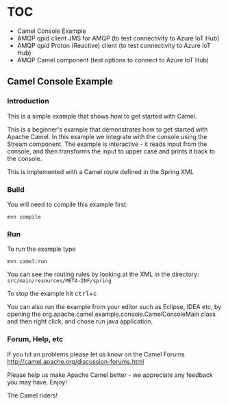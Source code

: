# TOC
- Camel Console Example
- AMQP qpid client JMS for AMQP (to test connectivity to Azure IoT Hub)
- AMQP qpid Proton (Reactive) client (to test connectivity to Azure IoT Hub)
- AMQP Camel component (test options to connect to Azure IoT Hub)

## Camel Console Example

### Introduction

This is a simple example that shows how to get started with Camel.

This is a beginner's example that demonstrates how to get started with Apache Camel.
In this example we integrate with the console using the Stream component. 
The example is interactive - it reads input from the console, and then transforms the input to upper case and prints it back to the console.

This is implemented with a Camel route defined in the Spring XML 

### Build

You will need to compile this example first:

	mvn compile

### Run

To run the example type

	mvn camel:run

You can see the routing rules by looking at the XML in the directory:
  `src/main/resources/META-INF/spring`

To stop the example hit <kbd>ctrl</kbd>+<kbd>c</kbd>

You can also run the example from your editor such as Eclipse, IDEA etc,
by opening the org.apache.camel.example.console.CamelConsoleMain class
and then right click, and chose run java application.

### Forum, Help, etc

If you hit an problems please let us know on the Camel Forums
	<http://camel.apache.org/discussion-forums.html>

Please help us make Apache Camel better - we appreciate any feedback you may
have.  Enjoy!


The Camel riders!
